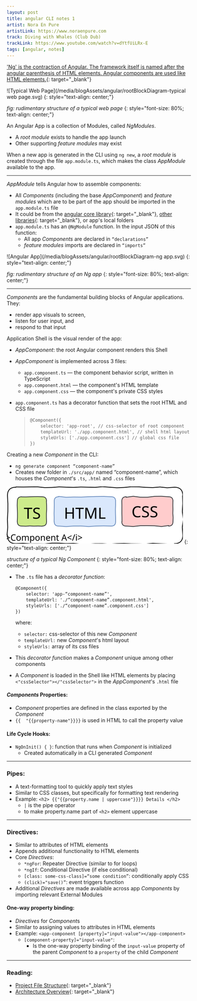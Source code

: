 ```yaml
---
layout: post
title: angular CLI notes 1
artist: Nora En Pure
artistLink: https://www.noraenpure.com
track: Diving with Whales (Club Dub)
trackLink: https://www.youtube.com/watch?v=dYtfUiLRx-E
tags: [angular, notes]
---
```


['Ng' is the contraction of A*ng*ular. The framework itself is named after the angular parenthesis of HTML elements. Angular components are used like HTML elements.](https://docs.angularjs.org/misc/faq#why-is-this-project-called-angularjs-why-is-the-namespace-called-ng-){: target="_blank"}   

![Typical Web Page](/media/blogAssets/angular/rootBlockDiagram-typical web page.svg)
{: style="text-align: center;"}

*fig: rudimentary structure of a typical web page*
{: style="font-size: 80%; text-align: center;"}

An Angular App is a collection of Modules, called *NgModules*. 
- A *root module* exists to handle the app launch
- Other supporting *feature modules* may exist 

When a new app is generated in the CLI using `ng new`, a *root module* is created through the file `app.module.ts`, which makes the class *AppModule* available to the app. 

-----

*AppModule* tells Angular how to assemble components:
- All *Components* (including the base *AppComponent*) and *feature modules* which are to be part of the app should be imported in the `app.module.ts` file 
- It could be from the [angular core library](https://angular.io/api/core){: target="_blank"}, [other libraries](https://blog.bitsrc.io/11-angular-component-libraries-you-should-know-in-2018-e9f9c9d544ff){: target="_blank"}, or app's local folders
- `app.module.ts` has an `@NgModule` function. In the input JSON of this function:
    - All app *Components* are declared in `“declarations”`  
    - *feature modules* imports are declared in `“imports”` 


![Angular App](/media/blogAssets/angular/rootBlockDiagram-ng app.svg)
{: style="text-align: center;"}

*fig: rudimentary structure of an Ng app* 
{: style="font-size: 80%; text-align: center;"}

-----


*Components* are the fundamental building blocks of Angular applications. They: 
- render app visuals to screen, 
- listen for user input, and 
- respond to that input

Application Shell is the visual render of the app:
- *AppComponent*: the root Angular component renders this Shell 
- *AppComponent* is implemented across 3 files:
    - `app.component.ts` — the component behavior script, written in TypeScript
    - `app.component.html` — the component's HTML template
    - `app.component.css` — the component's private CSS styles

- `app.component.ts` has a decorator function that sets the root HTML and CSS file 
    >    ```
    >    @Component({
    >        selector: 'app-root', // css-selector of root component
    >        templateUrl: './app.component.html', // shell html layout
    >        styleUrls: ['./app.component.css'] // global css file 
    >    })
    >    ```

Creating a new *Component* in the CLI:
- `ng generate component “component-name”`
- Creates new folder in `./src/app/` named “component-name”, which houses the *Component*'s `.ts`, `.html` and `.css` files

![Angular Component](/media/blogAssets/angular/rootBlockDiagram-ngComponent.svg)
{: style="text-align: center;"}

*structure of a typical Ng Component* 
{: style="font-size: 80%; text-align: center;"}

- The `.ts` file has a *decorator function*:

    ```
    @Component({
        selector: 'app-“component-name”', 
        templateUrl: './“component-name”.component.html', 
        styleUrls: ['./“component-name”.component.css'] 
    })
    ```
    where: 
    - `selector:` css-selector of this new *Component*
    - `templateUrl:` new *Component*'s html layout
    - `styleUrls:` array of its css files  <br>

- This *decorator function* makes a *Component* unique among other components
- A *Component* is loaded in the Shell like HTML elements by placing `<"cssSelector"></"cssSelector">` in the *AppComponent*'s `.html` file 


#### *Components* Properties: 
- *Component* properties are defined in the class exported by the *Component*
- `{{  "{{property-name"}}}}` is used in HTML to call the property value

#### Life Cycle Hooks: 
- `NgOnInit() { }`: function that runs when *Component* is initialized
    - Created automatically in a CLI generated *Component* 
    

-----

### Pipes: <br>
- A text-formatting tool to quickly apply text styles
- Similar to CSS classes, but specifically for formatting text rendering 
- Example: `<h2> {{"{{property.name | uppercase"}}}} Details </h2>`
    - `|` is the pipe operator
    - to make property.name part of `<h2>` element uppercase
   

-----

### Directives: <br>
- Similar to attributes of HTML elements
- Appends additional functionality to HTML elements
- Core *Directives*:
    - `*ngFor`: Repeater Directive (similar to for loops)
    - `*ngIf`: Conditional Directive (if else conditional)
    - `[class: some-css-class]=“some condition”`: conditionally apply CSS
    - `(click)="save()”`: event triggers function
- Additional *Directives* are made available across app *Components* by importing relevant External Modules 

#### One-way property binding:
- *Directives* for *Component*s 
- Similar to assigning values to attributes in HTML elements
- Example: `<app-component [property]="input-value"></app-component>`
    - `[component-property]="input-value"`: 
        - Is the one-way property binding of the `input-value` property of the parent *Component* to a `property` of the child *Component* 

-----

### Reading: <br>

* [Project File Structure](https://angular.io/guide/file-structure){: target="_blank"}
* [Architecture Overview](https://angular.io/guide/architecture){: target="_blank"}